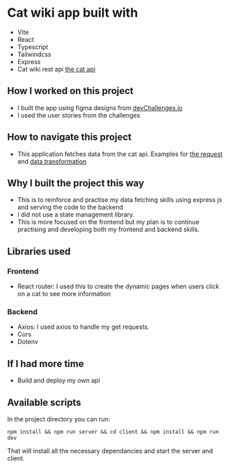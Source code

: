 # Cat wiki app built with
- Vite
- React
- Typescript
- Tailwindcss
- Express
- Cat wiki rest api [the cat api](https://thecatapi.com/ 'link')

## How I worked on this project
- I built the app using figma designs from [devChallenges.io](https://devchallenges.io/challenges/f4NJ53rcfgrP6sBMD2jt 'Figma link')
- I used the user stories from the challenges

## How to navigate this project
- This application fetches data from the cat api. Examples for [the request](https://github.com/itsabubakar/cat-wiki/blob/main/controllers/catController.js) and [data transformation](https://github.com/itsabubakar/cat-wiki/blob/main/client/src/components/Breeds.tsx)

## Why I built the project this way
- This is to reinforce and practise my data fetching skills using express js and serving the code to the backend
- I did not use a state management library.
- This is more focused on the frontend but my plan is to continue practising and developing both my frontend and backend skills.

## Libraries used
### Frontend
- React router: I used this to create the dynamic pages when users click on a cat to see more information
### Backend
- Axios: I used axios to handle my get requests.
- Cors
- Dotenv

## If I had more time
- Build and deploy my own api

## Available scripts
In the project directory you can run:

`npm install && npm run server && cd client && npm install && npm run dev`

That will install all the necessary dependancies and start the server and client.
